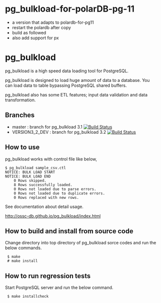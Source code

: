 # pg_bulkload-for-polarDB-pg-11  
- a version that adapts to polardb-for-pg11
- restart the polardb after copy  
- build as followed  
- also add support for px  

pg_bulkload
=======
pg_bulkload is a high speed data loading tool for PostgreSQL.

pg_bulkload is designed to load huge amount of data to a database. 
You can load data to table bypassing PostgreSQL shared buffers.

pg_bulkload also has some ETL features; input data validation and data transformation.

Branches
--------

* master : branch for pg_bulkload 3.1  [![Build Status](https://travis-ci.org/ossc-db/pg_bulkload.svg?branch=master)](https://travis-ci.org/ossc-db/pg_bulkload)
* VERSION3_2_DEV : branch for pg_bulkload 3.2  [![Build Status](https://travis-ci.org/ossc-db/pg_bulkload.svg?branch=VERSION3_2_DEV)](https://travis-ci.org/ossc-db/pg_bulkload)

How to use
----------
pg_bulkload works with control file like below,

````
$ pg_bulkload sample_csv.ctl
NOTICE: BULK LOAD START
NOTICE: BULK LOAD END
	0 Rows skipped.
	8 Rows successfully loaded.
	0 Rows not loaded due to parse errors.
	0 Rows not loaded due to duplicate errors.
	0 Rows replaced with new rows.
````

See documentation about detail usage.

http://ossc-db.github.io/pg_bulkload/index.html

How to build and install from source code
-----------------------------------------
Change directory into top directory of pg_bulkload sorce codes and
run the below commands.

````
 $ make
 # make install
````

How to run regression tests
---------------------------
Start PostgreSQL server and run the below command.

````
 $ make installcheck
````




